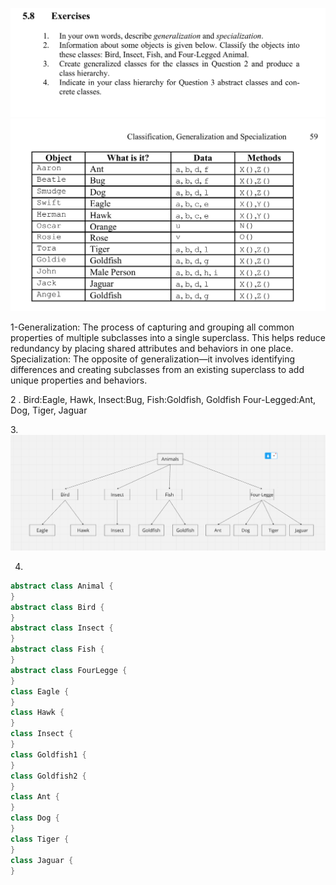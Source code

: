 ![alt text](image.png)
![alt text](image-1.png)

1-Generalization: The process of capturing and grouping all common properties of multiple subclasses into a single superclass.
This helps reduce redundancy by placing shared attributes and behaviors in one place.
Specialization: The opposite of generalization—it involves identifying differences and creating subclasses from an existing superclass to add unique properties and behaviors.

2 . Bird:Eagle, Hawk,
Insect:Bug,
Fish:Goldfish, Goldfish
Four-Legged:Ant, Dog, Tiger, Jaguar

3.![alt text](image-2.png)

4.

```java
abstract class Animal {
}
abstract class Bird {
}
abstract class Insect {
}
abstract class Fish {
}
abstract class FourLegge {
}
class Eagle {
}
class Hawk {
}
class Insect {
}
class Goldfish1 {
}
class Goldfish2 {
}
class Ant {
}
class Dog {
}
class Tiger {
}
class Jaguar {
}
```

